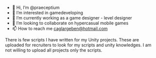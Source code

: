 - 👋 Hi, I’m @praeceptium
- 👀 I’m interested in gamedeveloping
- 🌱 I’m currently working as a game designer - level designer
- 💞️ I’m looking to collaborate on hypercasual mobile games
- 📫 How to reach me caglargeben@hotmail.com

There is few scripts I have written for my Unity projects. These are uploaded for recruiters to look for my scripts and unity knowledges. I am not willing to upload all projects only the scripts.
<!---
praeceptium/praeceptium is a ✨ special ✨ repository because its `README.md` (this file) appears on your GitHub profile.
You can click the Preview link to take a look at your changes.
--->
